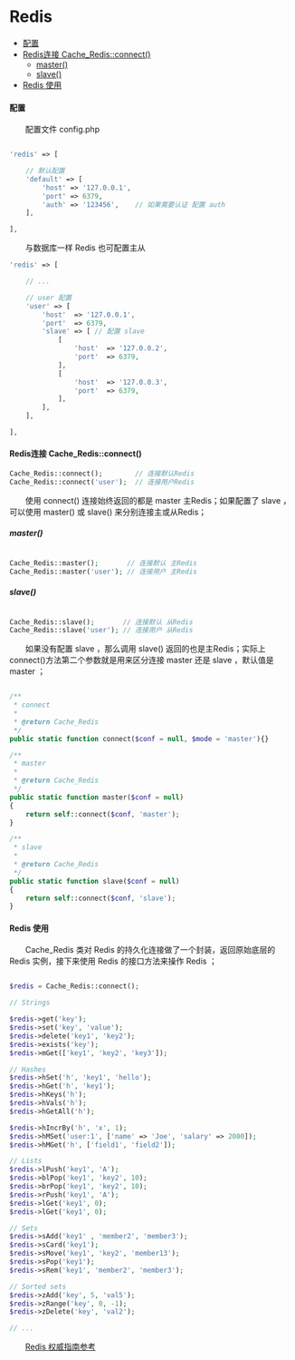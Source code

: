 # Redis

- [配置](#config)
- [Redis连接 Cache_Redis::connect()](#connect)
    - [master()](#master)
    - [slave()](#slave)
- [Redis 使用](#use)

#### <a name="config">配置</a>

　　配置文件 config.php

```php

'redis' => [

    // 默认配置
    'default' => [
        'host' => '127.0.0.1',
        'port' => 6379,
        'auth' => '123456',    // 如果需要认证 配置 auth
    ],

],
```

　　与数据库一样 Redis 也可配置主从

```php
'redis' => [

    // ...

    // user 配置
    'user' => [
        'host'  => '127.0.0.1',
        'port'  => 6379,
        'slave' => [ // 配置 slave
            [
                'host'  => '127.0.0.2',
                'port'  => 6379,
            ],
            [
                'host'  => '127.0.0.3',
                'port'  => 6379,
            ],
        ],
    ],

],
```

#### <a name="connect">Redis连接 Cache_Redis::connect()</a>

```php
Cache_Redis::connect();        // 连接默认Redis
Cache_Redis::connect('user');  // 连接用户Redis
```

　　使用 connect() 连接始终返回的都是 master 主Redis；如果配置了 slave ，可以使用 master() 或 slave() 来分别连接主或从Redis；

##### <a name="master">master()</a>
```php

Cache_Redis::master();       // 连接默认 主Redis
Cache_Redis::master('user'); // 连接用户 主Redis

```

##### <a name="slave">slave()</a>
```php

Cache_Redis::slave();       // 连接默认 从Redis
Cache_Redis::slave('user'); // 连接用户 从Redis

```

　　如果没有配置 slave ，那么调用 slave() 返回的也是主Redis；实际上connect()方法第二个参数就是用来区分连接 master 还是 slave ，默认值是 master ；

```php

/**
 * connect
 *
 * @return Cache_Redis
 */
public static function connect($conf = null, $mode = 'master'){}

/**
 * master
 *
 * @return Cache_Redis
 */
public static function master($conf = null)
{
    return self::connect($conf, 'master');
}

/**
 * slave
 *
 * @return Cache_Redis
 */
public static function slave($conf = null)
{
    return self::connect($conf, 'slave');
}

```


#### <a name="use">Redis 使用</a>

　　Cache_Redis 类对 Redis 的持久化连接做了一个封装，返回原始底层的 Redis 实例，接下来使用 Redis 的接口方法来操作 Redis ；

```php

$redis = Cache_Redis::connect();

// Strings

$redis->get('key');
$redis->set('key', 'value');
$redis->delete('key1', 'key2');
$redis->exists('key');
$redis->mGet(['key1', 'key2', 'key3']);

// Hashes
$redis->hSet('h', 'key1', 'hello');
$redis->hGet('h', 'key1');
$redis->hKeys('h');
$redis->hVals('h');
$redis->hGetAll('h');

$redis->hIncrBy('h', 'x', 1);
$redis->hMSet('user:1', ['name' => 'Joe', 'salary' => 2000]);
$redis->hMGet('h', ['field1', 'field2']);

// Lists
$redis->lPush('key1', 'A');
$redis->blPop('key1', 'key2', 10);
$redis->brPop('key1', 'key2', 10);
$redis->rPush('key1', 'A');
$redis->lGet('key1', 0);
$redis->lGet('key1', 0);

// Sets
$redis->sAdd('key1' , 'member2', 'member3');
$redis->sCard('key1');
$redis->sMove('key1', 'key2', 'member13');
$redis->sPop('key1');
$redis->sRem('key1', 'member2', 'member3');

// Sorted sets
$redis->zAdd('key', 5, 'val5');
$redis->zRange('key', 0, -1);
$redis->zDelete('key', 'val2');

// ...
```

　　[Redis 权威指南参考](https://github.com/phpredis/phpredis)


